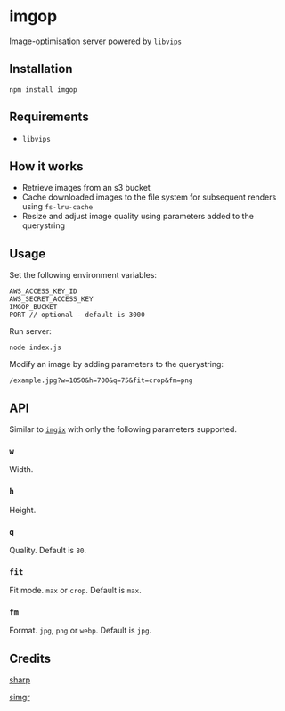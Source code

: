 # imgop

Image-optimisation server powered by `libvips`

## Installation

```
npm install imgop
```

## Requirements

- `libvips`

## How it works

- Retrieve images from an s3 bucket
- Cache downloaded images to the file system for subsequent renders using `fs-lru-cache`
- Resize and adjust image quality using parameters added to the querystring

## Usage

  Set the following environment variables:

  ```
  AWS_ACCESS_KEY_ID
  AWS_SECRET_ACCESS_KEY
  IMGOP_BUCKET
  PORT // optional - default is 3000
  ```

  Run server:

  ```
  node index.js
  ```

  Modify an image by adding parameters to the querystring:

  ```
  /example.jpg?w=1050&h=700&q=75&fit=crop&fm=png
  ```

## API

Similar to [`imgix`](http://www.imgix.com/docs/reference) with only the following parameters supported.

### `w`

Width.

### `h`

Height.

### `q`

Quality. Default is `80`.

### `fit`

Fit mode. `max` or `crop`. Default is `max`.

### `fm`

Format. `jpg`, `png` or `webp`. Default is `jpg`.

## Credits

[sharp](https://github.com/lovell/sharp)

[simgr](https://github.com/mgmtio/simgr)
